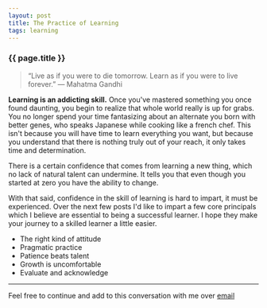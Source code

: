 ```yaml
---
layout: post
title: The Practice of Learning
tags: learning
---
```

### {{ page.title }}

>“Live as if you were to die tomorrow. Learn as if you were to live forever.”
>― Mahatma Gandhi

**Learning is an addicting skill.** Once you've mastered something you once found daunting, you begin to realize that whole world really is up for grabs. You no longer spend your time fantasizing about an alternate you born with better genes, who speaks Japanese while cooking like a french chef. This isn't because you will have time to learn everything you want, but because you understand that there is nothing truly out of your reach, it only takes time and determination.

There is a certain confidence that comes from learning a new thing, which no lack of natural talent can undermine. It tells you that even though you started at zero you have the ability to change.

With that said, confidence in the skill of learning is hard to impart, it must be experienced. Over the next few posts I'd like to impart a few core principals which I believe are essential to being a successful learner. I hope they make your journey to a skilled learner a little easier.

* The right kind of attitude
* Pragmatic practice
* Patience beats talent
* Growth is uncomfortable
* Evaluate and acknowledge

****

Feel free to continue and add to this conversation with me over [email](mailto:ichabodcole@gmail.com)
